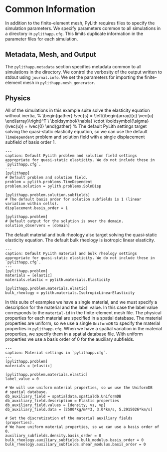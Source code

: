 # Common Information

In addition to the finite-element mesh, PyLith requires files to specify the simulation parameters.
We specify parameters common to all simulations in a directory in `pylithapp.cfg`.
This limits duplicate information in the parameter files for each simulation.

## Metadata, Mesh, and Output

The `pylithapp.metadata` section specifies metadata common to all simulations in the directory.
We control the verbosity of the output written to stdout using `journal.info`.
We set the parameters for importing the finite-element mesh in `pylithapp.mesh_generator`. 

## Physics

All of the simulations in this example suite solve the elasticity equation without inertia,
%
\begin{gather}
\vec{s} = \left(\begin{array}{c} \vec{u} \end{array}\right)^T \\
\boldsymbol{\nabla} \cdot \boldsymbol{\sigma}(\vec{u}) = \vec{0}
\end{gather}
%
The default PyLith settings target solving the quasi-static elasticity equation, so we can use the default `TimeDependent` problem and solution field with a single displacement subfield of basis order 1.

```{code-block} cfg
---
caption: Default PyLith problem and solution field settings appropriate for quasi-static elasticity. We do not include these in `pylithapp.cfg`.
---
[pylithapp]
# Default problem and solution field.
problem = pylith.problems.TimeDependent
problem.solution = pylith.problems.SolnDisp
        
[pylithapp.problem.solution.subfields]
# The default basis order for solution subfields is 1 (linear variation within cells).
displacement.basis_order = 1

[pylithapp.problem]
# Default output for the solution is over the domain.
solution_observers = [domain]
```

The default material and bulk rheology also target solving the quasi-static elasticity equation.
The default bulk rheology is isotropic linear elasticity.

```{code-block} cfg
---
caption: Default PyLith material and bulk rheology settings appropriate for quasi-static elasticity. We do not include these in `pylithapp.cfg`.
---
[pylithapp.problem]
materials = [elastic]
materials.elastic = pylith.materials.Elasticity

[pylithapp.problem.materials.elastic]
bulk_rheology = pylith.materials.IsotropicLinearElasticity
```

In this suite of examples we have a single material, and we must specify a description for the material and the label value.
In this case the label value corresponds to the `material-id` in the finite-element mesh file.
The physical properties for each material are specified in a spatial database.
The material properties are uniform, so we use a single `UniformDB` to specify the material properties in `pylithapp.cfg`.
When we have a spatial variation in the material properties, we specify them in a spatial database file.
With uniform properties we use a basis order of 0 for the auxiliary subfields.

```{code-block} cfg
---
caption: Material settings in `pylithapp.cfg`.
---
[pylithapp.problem]
materials = [elastic]

[pylithapp.problem.materials.elastic]
label_value = 0

# We will use uniform material properties, so we use the UniformDB
# spatial database.
db_auxiliary_field = spatialdata.spatialdb.UniformDB
db_auxiliary_field.description = Elastic properties
db_auxiliary_field.values = [density, vs, vp]
db_auxiliary_field.data = [2500*kg/m**3, 3.0*km/s, 5.2915026*km/s]

# Set the discretization of the material auxiliary fields (properties).
# We have uniform material properties, so we can use a basis order of 0.
auxiliary_subfields.density.basis_order = 0
bulk_rheology.auxiliary_subfields.bulk_modulus.basis_order = 0
bulk_rheology.auxiliary_subfields.shear_modulus.basis_order = 0
```
